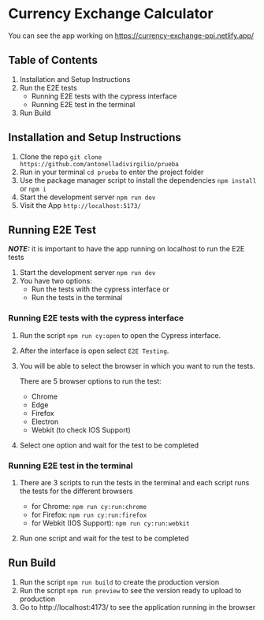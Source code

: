# Currency Exchange Calculator

You can see the app working on https://currency-exchange-ppi.netlify.app/

## Table of Contents
1. Installation and Setup Instructions
2. Run the E2E tests
    * Running E2E tests with the cypress interface
    * Running E2E test in the terminal
3. Run Build

## Installation and Setup Instructions
1. Clone the repo `git clone https://github.com/antonelladivirgilio/prueba`
2. Run in your terminal `cd prueba` to enter the project folder
3. Use the package manager script to install the dependencies `npm install` or `npm i`
4. Start the development server `npm run dev`  
5. Visit the App `http://localhost:5173/`  

## Running E2E Test
**_NOTE:_** it is important to have the app running on localhost to run the E2E tests

1. Start the development server `npm run dev`
2. You have two options: 
    * Run the tests with the cypress interface or 
    * Run the tests in the terminal
    
### Running E2E tests with the cypress interface
1. Run the script `npm run cy:open` to open the Cypress interface. 
2. After the interface is open select `E2E Testing`. 
3. You will be able to select the browser in which you want to run the tests.

    There are 5 browser options to run the test:
    * Chrome
    * Edge
    * Firefox
    * Electron
    * Webkit (to check IOS Support)
    
2. Select one option and wait for the test to be completed

### Running E2E test in the terminal
1. There are 3 scripts to run the tests in the terminal and each script runs the tests for the different browsers

    * for Chrome: `npm run cy:run:chrome`
    * for Firefox: `npm run cy:run:firefox`
    * for Webkit (IOS Support): `npm run cy:run:webkit`

2. Run one script and wait for the test to be completed

## Run Build
1. Run the script `npm run build`  to create the production version
2. Run the script `npm run preview` to see the version ready to upload to production
3. Go to http://localhost:4173/ to see the application running in the browser

